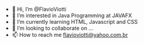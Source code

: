- 👋 Hi, I’m @FlavioViotti
- 👀 I’m interested in Java Programming at JAVAFX
- 🌱 I’m currently learning HTML, Javascript and CSS
- 💞️ I’m looking to collaborate on ...
- 📫 How to reach me flavioviotti@yahoo.com.br

<!---
FlavioViotti/FlavioViotti is a ✨ special ✨ repository because its `README.md` (this file) appears on your GitHub profile.
You can click the Preview link to take a look at your changes.
--->
